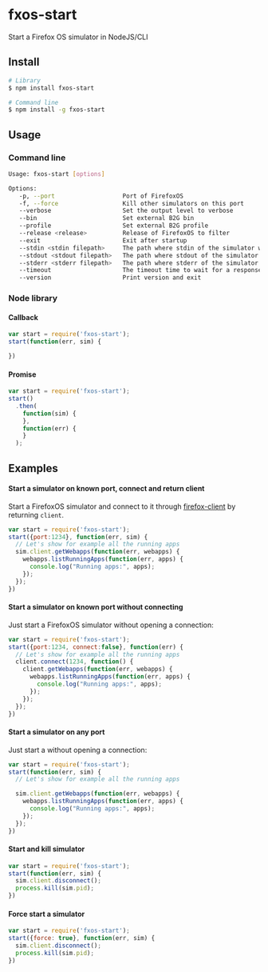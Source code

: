 # fxos-start

Start a Firefox OS simulator in NodeJS/CLI

## Install

```sh
# Library
$ npm install fxos-start

# Command line
$ npm install -g fxos-start
```

## Usage

### Command line

```sh
Usage: fxos-start [options]

Options:
   -p, --port                   Port of FirefoxOS
   -f, --force                  Kill other simulators on this port
   --verbose                    Set the output level to verbose
   --bin                        Set external B2G bin
   --profile                    Set external B2G profile
   --release <release>          Release of FirefoxOS to filter
   --exit                       Exit after startup
   --stdin <stdin filepath>     The path where stdin of the simulator will be redirected to
   --stdout <stdout filepath>   The path where stdout of the simulator will be redirected to
   --stderr <stderr filepath>   The path where stderr of the simulator will be redirected to
   --timeout                    The timeout time to wait for a response from the Simulator.
   --version                    Print version and exit
```

### Node library

#### Callback

```javascript
var start = require('fxos-start');
start(function(err, sim) {

})
```

#### Promise

```javascript
var start = require('fxos-start');
start()
  .then(
    function(sim) {
    },
    function(err) {
    }
  );
```

## Examples

#### Start a simulator on known port, connect and return client

Start a FirefoxOS simulator and connect to it through [firefox-client](https://github.com/harthur/firefox-client) by returning `client`.
```javascript
var start = require('fxos-start');
start({port:1234}, function(err, sim) {
  // Let's show for example all the running apps
  sim.client.getWebapps(function(err, webapps) {
    webapps.listRunningApps(function(err, apps) {
      console.log("Running apps:", apps);
    });
  });
})
```

#### Start a simulator on known port without connecting
Just start a FirefoxOS simulator without opening a connection:

```javascript
var start = require('fxos-start');
start({port:1234, connect:false}, function(err) {
  // Let's show for example all the running apps
  client.connect(1234, function() {
    client.getWebapps(function(err, webapps) {
      webapps.listRunningApps(function(err, apps) {
        console.log("Running apps:", apps);
      });
    });
  });
})
```

#### Start a simulator on any port
Just start a  without opening a connection:

```javascript
var start = require('fxos-start');
start(function(err, sim) {
  // Let's show for example all the running apps

  sim.client.getWebapps(function(err, webapps) {
    webapps.listRunningApps(function(err, apps) {
      console.log("Running apps:", apps);
    });
  });
})
```

#### Start and kill simulator

```javascript
var start = require('fxos-start');
start(function(err, sim) {
  sim.client.disconnect();
  process.kill(sim.pid);
})
```

#### Force start a simulator

```javascript
var start = require('fxos-start');
start({force: true}, function(err, sim) {
  sim.client.disconnect();
  process.kill(sim.pid);
})
```
